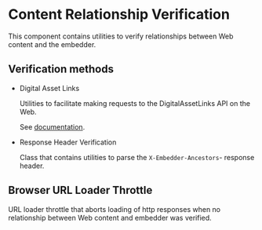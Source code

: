 # Content Relationship Verification

This component contains utilities to verify relationships between Web content and the embedder.

## Verification methods

- Digital Asset Links

    Utilities to facilitate making requests to the DigitalAssetLinks API on the Web.

    See [documentation](https://developers.google.com/digital-asset-links/v1/getting-started).


- Response Header Verification

    Class that contains utilities to parse the `X-Embedder-Ancestors`- response header.


## Browser URL Loader Throttle

URL loader throttle that aborts loading of http responses when no relationship between Web content and embedder was verified.